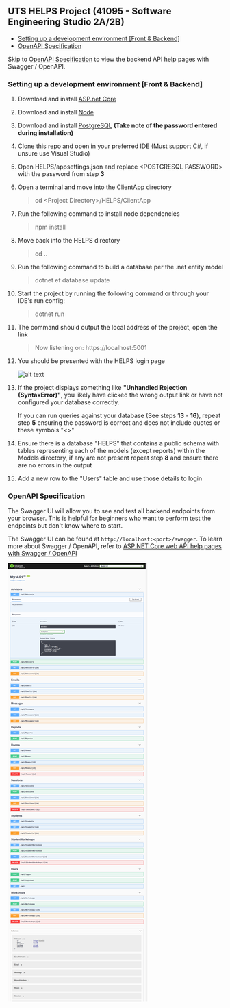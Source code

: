 ## UTS HELPS Project (41095 - Software Engineering Studio 2A/2B)

- [Setting up a development environment [Front & Backend]](#setting-up-a-development-environment-front--backend)
- [OpenAPI Specification](#openapi-specification)

Skip to [OpenAPI Specification](#openapi-specification) to view the backend API help pages with Swagger / OpenAPI.

### Setting up a development environment [Front & Backend]

1. Download and install [ASP.net Core](https://dotnet.microsoft.com/download)
2. Download and install [Node](https://nodejs.org/en/download/)
3. Download and install [PostgreSQL](https://www.postgresql.org/download/) **(Take note of the password entered during installation)**
4. Clone this repo and open in your preferred IDE (Must support C#, if unsure use Visual Studio)
5. Open HELPS/appsettings.json and replace \<POSTGRESQL PASSWORD> with the password from step **3**
6. Open a terminal and move into the ClientApp directory
    > cd \<Project Directory>/HELPS/ClientApp
7. Run the following command to install node dependencies
    > npm install
8. Move back into the HELPS directory
    > cd ..
9. Run the following command to build a database per the .net entity model
    > dotnet ef database update
10. Start the project by running the following command or through your IDE's run config:
    > dotnet run
11. The command should output the local address of the project, open the link
    > Now listening on: https://localhost:5001
12. You should be presented with the HELPS login page

    ![alt text](https://i.imgur.com/AZ80Tfx.png "Initial State")

13. If the project displays something like **"Unhandled Rejection (SyntaxError)"**, you likely have clicked the wrong output link or have not configured your database correctly.

    If you can run queries against your database (See steps **13** - **16**), repeat step **5** ensuring the password is correct and does not include quotes or these symbols "<>"

14. Ensure there is a database "HELPS" that contains a public schema with tables representing each of the models (except reports) within the Models directory, if any are not present repeat step **8** and ensure there are no errors in the output
15. Add a new row to the "Users" table and use those details to login

### OpenAPI Specification

The Swagger UI will allow you to see and test all backend endpoints from your browser. This is helpful for beginners who want to perform test the endpoints but don't know where to start.

The Swagger UI can be found at `http://localhost:<port>/swagger`. To learn more about Swagger / OpenAPI, refer to [ASP.NET Core web API help pages with Swagger / OpenAPI](https://docs.microsoft.com/en-us/aspnet/core/tutorials/web-api-help-pages-using-swagger?view=aspnetcore-2.2)

![](images/localhost_5001_swagger_index.html.png)
